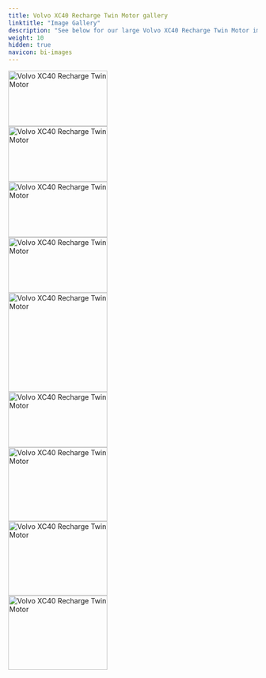 ```yaml
---
title: Volvo XC40 Recharge Twin Motor gallery
linktitle: "Image Gallery"
description: "See below for our large Volvo XC40 Recharge Twin Motor image gallery. Click pictures for high-resolution versions."
weight: 10
hidden: true
navicon: bi-images
---
```

<!-- markdownlint-disable MD033 -->
<div class="pswp-gallery pswp-grid-container" id ="my-gallery">
<div class="pswp-grid-item">
<a href="https://media.evkx.net/multimedia/models/volvo/xc40/xc40_recharge_twin_motor/exterior_1.jpg"
data-pswp-src="https://media.evkx.net/multimedia/models/volvo/xc40/xc40_recharge_twin_motor/exterior_1.jpg"
data-pswp-width="1920"
data-pswp-height="1080" 
target="_blank">
<img src="https://media.evkx.net/multimedia/models/volvo/xc40/xc40_recharge_twin_motor/exterior_1_xst.jpg" alt="Volvo XC40 Recharge Twin Motor" width="200px" height="112px" />
</a>
</div>
<div class="pswp-grid-item">
<a href="https://media.evkx.net/multimedia/models/volvo/xc40/xc40_recharge_twin_motor/exterior_2.jpg"
data-pswp-src="https://media.evkx.net/multimedia/models/volvo/xc40/xc40_recharge_twin_motor/exterior_2.jpg"
data-pswp-width="1920"
data-pswp-height="1080" 
target="_blank">
<img src="https://media.evkx.net/multimedia/models/volvo/xc40/xc40_recharge_twin_motor/exterior_2_xst.jpg" alt="Volvo XC40 Recharge Twin Motor" width="200px" height="112px" />
</a>
</div>
<div class="pswp-grid-item">
<a href="https://media.evkx.net/multimedia/models/volvo/xc40/xc40_recharge_twin_motor/frontseats_1.jpg"
data-pswp-src="https://media.evkx.net/multimedia/models/volvo/xc40/xc40_recharge_twin_motor/frontseats_1.jpg"
data-pswp-width="1920"
data-pswp-height="1080" 
target="_blank">
<img src="https://media.evkx.net/multimedia/models/volvo/xc40/xc40_recharge_twin_motor/frontseats_1_xst.jpg" alt="Volvo XC40 Recharge Twin Motor" width="200px" height="112px" />
</a>
</div>
<div class="pswp-grid-item">
<a href="https://media.evkx.net/multimedia/models/volvo/xc40/xc40_recharge_twin_motor/frontseats_2.jpg"
data-pswp-src="https://media.evkx.net/multimedia/models/volvo/xc40/xc40_recharge_twin_motor/frontseats_2.jpg"
data-pswp-width="1920"
data-pswp-height="1080" 
target="_blank">
<img src="https://media.evkx.net/multimedia/models/volvo/xc40/xc40_recharge_twin_motor/frontseats_2_xst.jpg" alt="Volvo XC40 Recharge Twin Motor" width="200px" height="112px" />
</a>
</div>
<div class="pswp-grid-item">
<a href="https://media.evkx.net/multimedia/models/volvo/xc40/xc40_recharge_twin_motor/headlights_1.jpg"
data-pswp-src="https://media.evkx.net/multimedia/models/volvo/xc40/xc40_recharge_twin_motor/headlights_1.jpg"
data-pswp-width="1080"
data-pswp-height="1080" 
target="_blank">
<img src="https://media.evkx.net/multimedia/models/volvo/xc40/xc40_recharge_twin_motor/headlights_1_xst.jpg" alt="Volvo XC40 Recharge Twin Motor" width="200px" height="200px" />
</a>
</div>
<div class="pswp-grid-item">
<a href="https://media.evkx.net/multimedia/models/volvo/xc40/xc40_recharge_twin_motor/main_1.jpg"
data-pswp-src="https://media.evkx.net/multimedia/models/volvo/xc40/xc40_recharge_twin_motor/main_1.jpg"
data-pswp-width="1920"
data-pswp-height="1080" 
target="_blank">
<img src="https://media.evkx.net/multimedia/models/volvo/xc40/xc40_recharge_twin_motor/main_1_xst.jpg" alt="Volvo XC40 Recharge Twin Motor" width="200px" height="112px" />
</a>
</div>
<div class="pswp-grid-item">
<a href="https://media.evkx.net/multimedia/models/volvo/xc40/xc40_recharge_twin_motor/screens_1.jpg"
data-pswp-src="https://media.evkx.net/multimedia/models/volvo/xc40/xc40_recharge_twin_motor/screens_1.jpg"
data-pswp-width="3000"
data-pswp-height="2249" 
target="_blank">
<img src="https://media.evkx.net/multimedia/models/volvo/xc40/xc40_recharge_twin_motor/screens_1_xst.jpg" alt="Volvo XC40 Recharge Twin Motor" width="200px" height="149px" />
</a>
</div>
<div class="pswp-grid-item">
<a href="https://media.evkx.net/multimedia/models/volvo/xc40/xc40_recharge_twin_motor/screens_2.jpg"
data-pswp-src="https://media.evkx.net/multimedia/models/volvo/xc40/xc40_recharge_twin_motor/screens_2.jpg"
data-pswp-width="3000"
data-pswp-height="2250" 
target="_blank">
<img src="https://media.evkx.net/multimedia/models/volvo/xc40/xc40_recharge_twin_motor/screens_2_xst.jpg" alt="Volvo XC40 Recharge Twin Motor" width="200px" height="150px" />
</a>
</div>
<div class="pswp-grid-item">
<a href="https://media.evkx.net/multimedia/models/volvo/xc40/xc40_recharge_twin_motor/trunk_1.jpg"
data-pswp-src="https://media.evkx.net/multimedia/models/volvo/xc40/xc40_recharge_twin_motor/trunk_1.jpg"
data-pswp-width="3000"
data-pswp-height="2250" 
target="_blank">
<img src="https://media.evkx.net/multimedia/models/volvo/xc40/xc40_recharge_twin_motor/trunk_1_xst.jpg" alt="Volvo XC40 Recharge Twin Motor" width="200px" height="150px" />
</a>
</div>
</div>
<script type="module">
  import PhotoSwipeLightbox from '/js/photoswipe-lightbox.esm.js';
    const lightbox = new PhotoSwipeLightbox({
       gallery: '#my-gallery',
        children: 'a',
        pswpModule: () => import('/js/photoswipe.esm.js')
    });
lightbox.init();
</script>
